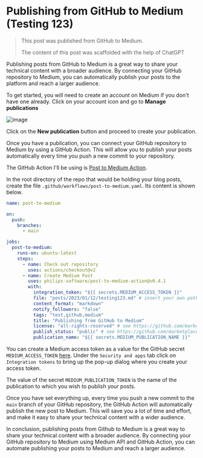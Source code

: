 # Publishing from GitHub to Medium (Testing 123)

> This post was published from GitHub to Medium.
>
> The content of this post was scaffolded with the help of ChatGPT

Publishing posts from GitHub to Medium is a great way to share your technical content with a broader audience. By connecting your GitHub repository to Medium, you can automatically publish your posts to the platform and reach a larger audience.

To get started, you will need to create an account on Medium if you don't have one already. Click on your account icon and go to **Manage publications**

![image](https://user-images.githubusercontent.com/6097630/212096645-f74c1b0d-031b-4a3e-b9ca-9dea42a405a7.png)

Click on the **New publication** button and proceed to create your publication.

Once you have a publication, you can connect your GitHub repository to Medium by using a GitHub Action. This will allow you to publish your posts automatically every time you push a new commit to your repository.

The GitHub Action I'll be using is [Post to Medium Action](https://github.com/marketplace/actions/post-to-medium-action).

In the root directory of the repo that would be holding your blog posts, create the file `.github/workflows/post-to-medium.yaml`. Its content is shown below.

```yaml
name: post-to-medium

on:
  push:
    branches:
      - main

jobs:
  post-to-medium:
    runs-on: ubuntu-latest
    steps:
      - name: Check out repository
        uses: actions/checkout@v2
      - name: Create Medium Post
        uses: philips-software/post-to-medium-action@v0.4.1
        with:
          integration_token: "${{ secrets.MEDIUM_ACCESS_TOKEN }}"
          file: "posts/2023/01/12/testing123.md" # insert your own path here
          content_format: "markdown"
          notify_followers: "false"
          tags: "test,github,medium"
          title: "Publishing from GitHub to Medium"
          license: "all-rights-reserved" # see https://github.com/marketplace/actions/post-to-medium-action for other options
          publish_status: "public" # see https://github.com/marketplace/actions/post-to-medium-action for other options
          publication_name: "${{ secrets.MEDIUM_PUBLICATION_NAME }}"
```

You can create a Medium access token as a value for the GitHub secret `MEDIUM_ACCESS_TOKEN` [here](https://medium.com/me/settings). Under the `Security and apps` tab click on `Integration tokens` to bring up the pop-up dialog where you create your access token.

The value of the secret `MEDIUM_PUBLICATION_TOKEN` is the name of the publication to which you wish to publish your posts.

Once you have set everything up, every time you push a new commit to the `main` branch of your GitHub repository, the GitHub Action will automatically publish the new post to Medium. This will save you a lot of time and effort, and make it easy to share your technical content with a wider audience.

In conclusion, publishing posts from Github to Medium is a great way to share your technical content with a broader audience. By connecting your GitHub repository to Medium using Medium API and GitHub Action, you can automate publishing your posts to Medium and reach a larger audience.
